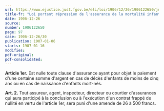 ```yaml
---
url: https://www.ejustice.just.fgov.be/eli/loi/1906/12/26/1906122650/justel
title-fr: "Loi portant répression de l'assurance de la mortalité infantile."
date: 1906-12-26
source:
number: 1906122650
page: 97
case: 1906-12-26/30
publication: 1907-01-06
starts: 1907-01-16
modifies:
pdf-original:
pdf-consolidated:
---
```


**Article 1er.** Est nulle toute clause d'assurance ayant pour objet le paiement d'une certaine somme d'argent en cas de décès d'enfants de moins de cinq ans ou en cas de naissance d'enfants mort-nés.

**Art. 2.** Tout assureur, agent, inspecteur, directeur ou courtier d'assurances qui aura participé à la conclusion ou à l'exécution d'un contrat frappé de nullité en vertu de l'article 1er, sera puni d'une amende de 26 à 500 francs.
